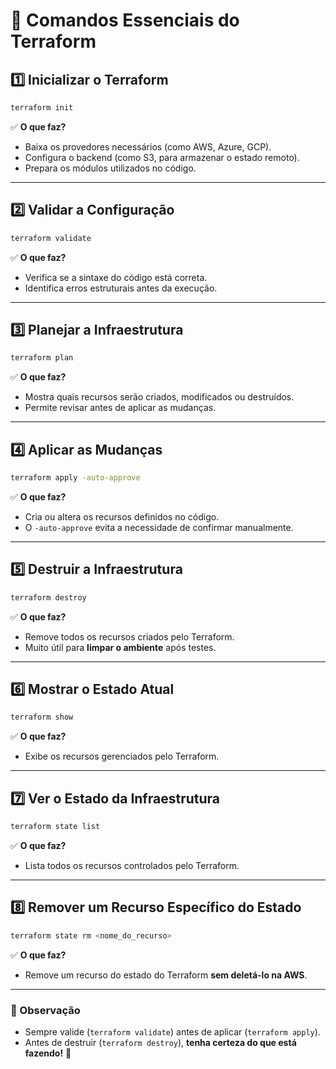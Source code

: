 # 📌 Comandos Essenciais do Terraform

## 1️⃣ Inicializar o Terraform
```sh
terraform init
```
✅ **O que faz?**  
- Baixa os provedores necessários (como AWS, Azure, GCP).  
- Configura o backend (como S3, para armazenar o estado remoto).  
- Prepara os módulos utilizados no código.  

---

## 2️⃣ Validar a Configuração
```sh
terraform validate
```
✅ **O que faz?**  
- Verifica se a sintaxe do código está correta.  
- Identifica erros estruturais antes da execução.  

---

## 3️⃣ Planejar a Infraestrutura
```sh
terraform plan
```
✅ **O que faz?**  
- Mostra quais recursos serão criados, modificados ou destruídos.  
- Permite revisar antes de aplicar as mudanças.  

---

## 4️⃣ Aplicar as Mudanças
```sh
terraform apply -auto-approve
```
✅ **O que faz?**  
- Cria ou altera os recursos definidos no código.  
- O `-auto-approve` evita a necessidade de confirmar manualmente.  

---

## 5️⃣ Destruir a Infraestrutura
```sh
terraform destroy
```
✅ **O que faz?**  
- Remove todos os recursos criados pelo Terraform.  
- Muito útil para **limpar o ambiente** após testes.  

---

## 6️⃣ Mostrar o Estado Atual
```sh
terraform show
```
✅ **O que faz?**  
- Exibe os recursos gerenciados pelo Terraform.  

---

## 7️⃣ Ver o Estado da Infraestrutura
```sh
terraform state list
```
✅ **O que faz?**  
- Lista todos os recursos controlados pelo Terraform.  

---

## 8️⃣ Remover um Recurso Específico do Estado
```sh
terraform state rm <nome_do_recurso>
```
✅ **O que faz?**  
- Remove um recurso do estado do Terraform **sem deletá-lo na AWS**.  

---

### 📌 Observação
- Sempre valide (`terraform validate`) antes de aplicar (`terraform apply`).  
- Antes de destruir (`terraform destroy`), **tenha certeza do que está fazendo!** 🚀
